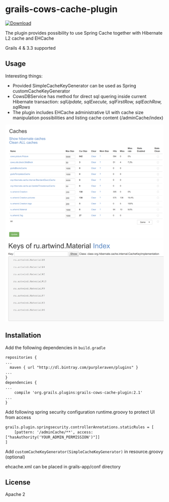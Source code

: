 # grails-cows-cache-plugin
[ ![Download](https://api.bintray.com/packages/purpleraven/plugins/grails-cows-cache-plugin/images/download.svg) ](https://bintray.com/purpleraven/plugins/grails-cows-cache-plugin/_latestVersion)

The plugin provides possibility to use Spring Cache together with Hibernate L2 cache and EHCache 

Grails 4 & 3.3 supported 

Usage
-----
Interesting things:
* Provided SimpleCacheKeyGenerator can be used as Spring customCacheKeyGenerator
* CowsDBService has method for direct sql quering inside current Hibernate transaction: *sqlUpdate, sqlExecute, sqlFirstRow, sqlEachRow, sqlRows*
* The plugin includes EHCache administrative UI with cache size manipulation possibilities and listing cache content (/adminCache/index)

![configuration](https://github.com/purpleraven/grails-cows-cache-plugin/raw/master/pics/list.png)
![content](https://github.com/purpleraven/grails-cows-cache-plugin/raw/master/pics/keys.png)
   
      
Installation
------------

Add the following dependencies in `build.gradle`
```
repositories {
...
  maven { url "http://dl.bintray.com/purpleraven/plugins" }
...
}
dependencies {
...
    compile 'org.grails.plugins:grails-cows-cache-plugin:2.1'
...
}
```

      
Add following spring security configuration runtime.groovy to protect UI from access 
```
grails.plugin.springsecurity.controllerAnnotations.staticRules = [
    [pattern: '/adminCache/**', access:["hasAuthority('YOUR_ADMIN_PERMISSION')"]]
]
```

Add `customCacheKeyGenerator(SimpleCacheKeyGenerator)` in resource.groovy (optional)

ehcache.xml can be placed in grails-app/conf directory
      
License
-------
Apache 2     
